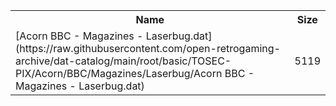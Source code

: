 <table>
<tr><th>Name</th><th>Size</th></tr>
<tr><td>
[Acorn BBC - Magazines - Laserbug.dat](https://raw.githubusercontent.com/open-retrogaming-archive/dat-catalog/main/root/basic/TOSEC-PIX/Acorn/BBC/Magazines/Laserbug/Acorn BBC - Magazines - Laserbug.dat)
</td><td>5119</td></tr>
</table>
